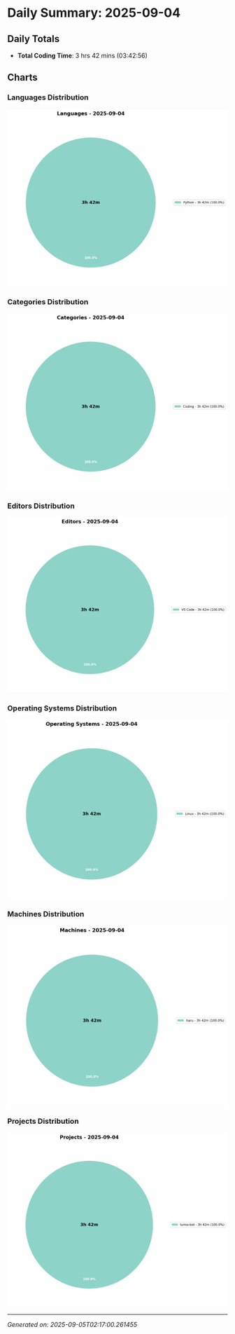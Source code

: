 # Daily Summary: 2025-09-04

## Daily Totals
- **Total Coding Time**: 3 hrs 42 mins (03:42:56)

## Charts

### Languages Distribution
![Languages](/charts/languages_-_2025-09-04.png)

### Categories Distribution
![Categories](/charts/categories_-_2025-09-04.png)

### Editors Distribution
![Editors](/charts/editors_-_2025-09-04.png)

### Operating Systems Distribution
![Operating Systems](/charts/operating_systems_-_2025-09-04.png)

### Machines Distribution
![Machines](/charts/machines_-_2025-09-04.png)

### Projects Distribution
![Projects](/charts/projects_-_2025-09-04.png)

---
*Generated on: 2025-09-05T02:17:00.261455*
